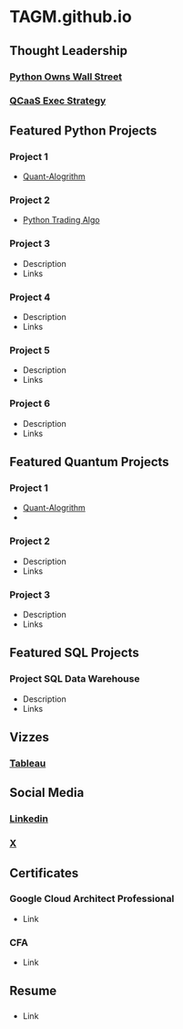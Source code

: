 # TAGM.github.io
## Thought Leadership
### [Python Owns Wall Street](https://github.com/TAM-DS/TAGM.github.io/blob/main/BuiltByTAGM%20Final%20Python%20Owns%20Wall%20Street.pdf)

### [QCaaS Exec Strategy](https://github.com/TAM-DS/TAGM.github.io/blob/main/BuiltByTAGM%20Strategy%2C%20FrameWork%20%26%20QCaaS%20final.pdf)

## Featured Python Projects 
### Project 1
- [Quant-Alogrithm](https://github.com/TAM-DS/Quant11?tab=readme-ov-file#quant11python)


### Project 2
- [Python Trading Algo](https://github.com/TAM-DS/PythonTradingAlgo24-/edit/main/README.md#pythontradingalgo24-)
  
  
### Project 3
- Description
- Links

### Project 4
- Description
- Links

### Project 5
- Description
- Links

### Project 6
- Description
- Links



## Featured Quantum Projects
### Project 1
- [Quant-Alogrithm](https://github.com/TAM-DS/Quant11?tab=readme-ov-file#quant11python)
- 
### Project 2
- Description
- Links
### Project 3
- Description
- Links

  
## Featured SQL Projects 
### Project SQL Data Warehouse
- Description
- Links




## Vizzes 
### [Tableau](https://public.tableau.com/app/profile/tagm/vizzes) 


## Social Media
### [Linkedin](https://www.linkedin.com/in/tracy-anne-griffin-manning/)

### [X](https://x.com/BuiltByTAGM)



## Certificates

### Google Cloud Architect Professional
- Link

 
### CFA
- Link


## Resume
### 
- Link
